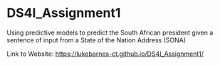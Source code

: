# DS4I_Assignment1
Using predictive models to predict the South African president given a sentence of input from a State of the Nation Address (SONA)

Link to Website: https://lukebarnes-ct.github.io/DS4I_Assignment1/
